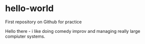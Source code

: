 # hello-world
First repository on Github for practice

Hello there - i like doing comedy improv and managing really large compiuter systems.
